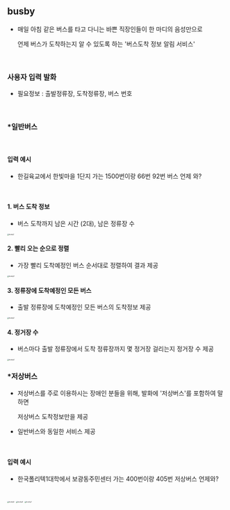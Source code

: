 ## busby 

* 매일 아침 같은 버스를 타고 다니는 바쁜 직장인들이 한 마디의 음성만으로 

  언제 버스가 도착하는지 알 수 있도록 하는 '버스도착 정보 알림 서비스'

<br>

### 사용자 입력 발화

* 필요정보 : 출발정류장, 도착정류장, 버스 번호

<br>

### *일반버스

<br>

#### 입력 예시

- 한길육교에서 한빛마을 1단지 가는 1500번이랑 66번 92번 버스 언제 와?

<br>

#### 1. 버스 도착 정보

* 버스 도착까지 남은 시간 (2대), 남은 정류장 수

    

<img src="https://user-images.githubusercontent.com/46305309/65409667-3ff8c380-de23-11e9-91be-3cf188a169c2.jpg" alt="busby1" style="zoom: 25%;" />

<br>
  
#### 2. 빨리 오는 순으로 정렬

* 가장 빨리 도착예정인 버스 순서대로 정렬하여 결과 제공

<img src="https://user-images.githubusercontent.com/46305309/65411335-8cde9900-de27-11e9-810b-fc71a32b09b5.jpg" alt="busby3" style="zoom:25%;" />

<br>

#### 3. 정류장에 도착예정인 모든 버스

* 출발 정류장에 도착예정인 모든 버스의 도착정보 제공

<img src="https://user-images.githubusercontent.com/46305309/65411372-a97ad100-de27-11e9-8dfe-73cd7239519a.jpg" alt="busby2" style="zoom:25%;" />
  
<br>

#### 4. 정거장 수

* 버스마다 출발 정류장에서 도착 정류장까지 몇 정거장 걸리는지 정거장 수 제공 

<img src="https://user-images.githubusercontent.com/46305309/65411397-bc8da100-de27-11e9-8f99-3c9dc2861a6d.jpg" alt="busby4" style="zoom:25%;" />

<br>
  
### *저상버스 

* 저상버스를 주로 이용하시는 장애인 분들을 위해, 발화에 '저상버스'를 포함하여 말하면 

  저상버스 도착정보만을 제공

* 일반버스와 동일한 서비스 제공

<br>

#### 입력 예시

- 한국폴리텍1대학에서 보광동주민센터 가는 400번이랑 405번 저상버스 언제와?

<br>

<img src="https://user-images.githubusercontent.com/46305309/65411844-e0051b80-de28-11e9-84ab-05d563efef6f.jpg" alt="busby5" style="zoom:25%;" />

<img src="https://user-images.githubusercontent.com/46305309/65411845-e2677580-de28-11e9-929f-d01a02af7256.jpg" alt="busby6" style="zoom:25%;" />

<img src="https://user-images.githubusercontent.com/46305309/65412027-53a72880-de29-11e9-8bb9-7501aaa5c747.jpg" alt="busby7" style="zoom:25%;" />

